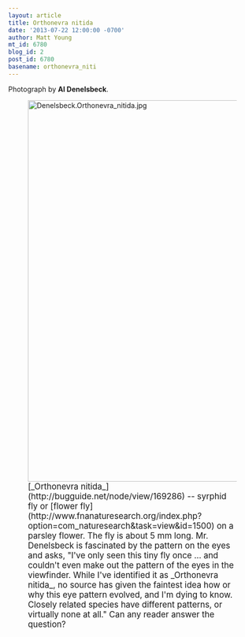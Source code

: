 ```yaml
---
layout: article
title: Orthonevra nitida
date: '2013-07-22 12:00:00 -0700'
author: Matt Young
mt_id: 6780
blog_id: 2
post_id: 6780
basename: orthonevra_niti
---
```

Photograph by **Al Denelsbeck**.

<figure>
<img src="{{ site.baseurl }}/uploads/2013/Denelsbeck.Orthonevra_nitida.jpg" alt="Denelsbeck.Orthonevra_nitida.jpg" width="600" height="775" />
<figcaption markdown="span">
<big>[_Orthonevra nitida_](http://bugguide.net/node/view/169286) -- syrphid fly or [flower fly](http://www.fnanaturesearch.org/index.php?option=com_naturesearch&amp;task=view&amp;id=1500) on a parsley flower. The fly is about 5 mm long.  Mr. Denelsbeck is fascinated by the pattern on the eyes and asks, "I've only seen this tiny fly once ... and couldn't even make out the pattern of the eyes in the viewfinder. While I've identified it as _Orthonevra nitida_, no source has given the faintest idea how or why this eye pattern evolved, and I'm dying to know. Closely related species have different patterns, or virtually none at all." Can any reader answer the question?</big>

</figcaption>
</figure>
